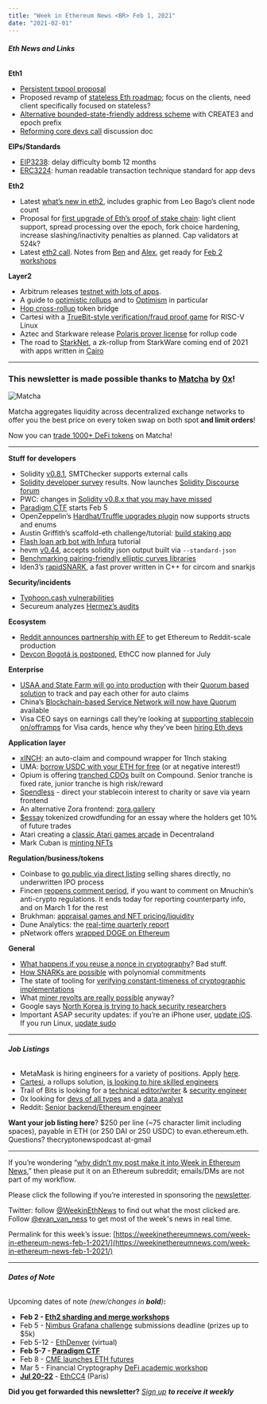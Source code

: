 ```yaml
---
title: "Week in Ethereum News <BR> Feb 1, 2021"
date: "2021-02-01"
---
```


###### **Eth News and Links**

**Eth1**

- [Persistent txpool proposal](https://gist.github.com/karalabe/821a1cd0270984a4198e904d34623b6c)
- Proposed revamp of [stateless Eth roadmap](https://ethresear.ch/t/complete-revamp-of-the-stateless-ethereum-roadmap/8592); focus on the clients, need client specifically focused on stateless?
- [Alternative bounded-state-friendly address scheme](https://ethresear.ch/t/alternative-bounded-state-friendly-address-scheme/8602) with CREATE3 and epoch prefix
- [Reforming core devs call](https://hackmd.io/@timbeiko/acd-feedback) discussion doc

**EIPs/Standards**

- [EIP3238](https://github.com/ethereum/EIPs/blob/ca510acf968eb20a3b62d9fc26479c8ea9b9b41a/EIPS/eip-3238.md): delay difficulty bomb 12 months
- [ERC3224](https://github.com/ethereum/EIPs/blob/b92a65e0473f4c1e9118c74ed069c1040721bc4e/EIPS/eip-3224.md): human readable transaction technique standard for app devs

**Eth2**

- Latest [what’s new in eth2](https://hackmd.io/@benjaminion/eth2_news/https%3A%2F%2Fhackmd.io%2F%40benjaminion%2Fwnie2_210129), includes graphic from Leo Bago’s client node count
- Proposal for [first upgrade of Eth’s proof of stake chain](https://notes.ethereum.org/@vbuterin/HF1_proposal): light client support, spread processing over the epoch, fork choice hardening, increase slashing/inactivity penalties as planned. Cap validators at 524k?
- Latest [eth2 call](https://youtu.be/_WK3k_k-4w8?t=336). Notes from [Ben](https://hackmd.io/@benjaminion/H1FdGQxlx) and [Alex](https://twitter.com/ralexstokes/status/1354806080207917065), get ready for [Feb 2 workshops](https://twitter.com/icebearhww/status/1355577160308690945)

**Layer2**

- Arbitrum releases [testnet with lots of apps](https://offchain.medium.com/arbitrum-rollout-demo-defi-ecosystem-built-on-arbitrums-layer-2-testnet-e3bee7df1fc3).
- A guide to [optimistic rollups](https://research.paradigm.xyz/rollups) and to [Optimism](https://research.paradigm.xyz/optimism) in particular
- [Hop cross-rollup](https://ethresear.ch/t/hop-send-tokens-across-rollups/8581) token bridge
- Cartesi with a [TrueBit-style verification/fraud proof game](https://medium.com/cartesi/scalable-smart-contracts-on-ethereum-built-with-mainstream-software-stacks-8ad6f8f17997) for RISC-V Linux
- Aztec and Starkware release [Polaris prover license](https://medium.com/aztec-protocol/introducing-polaris-d4eb0c9da1b4) for rollup code
- The road to [StarkNet](https://medium.com/starkware/on-the-road-to-starknet-a-permissionless-stark-powered-l2-zk-rollup-83be53640880), a zk-rollup from StarkWare coming end of 2021 with apps written in [Cairo](https://www.cairo-lang.org/playground/)

* * *

### **This newsletter is made possible thanks to [Matcha](https://matcha.xyz/?id=wien) by [0x](https://0x.org/)!**

![Matcha](https://weekinethereumnews.com/wp-content/uploads/2020/06/matcha-avatar.png)

Matcha aggregates liquidity across decentralized exchange networks to offer you the best price on every token swap on both spot **and limit orders**!

Now you can [trade 1000+ DeFi tokens](https://matcha.xyz/?id=wien) on Matcha!

* * *

**Stuff for developers**

- Solidity [v0.8.1](https://blog.soliditylang.org/2021/01/27/solidity-0.8.1-release-announcement/), SMTChecker supports external calls
- [Solidity developer survey](https://blog.soliditylang.org/2021/01/26/solidity-developer-survey-2020-results/) results. Now launches [Solidity Discourse forum](https://blog.soliditylang.org/2021/02/01/launching-the-solidity-forum/)
- PWC: changes in [Solidity v0.8.x that you may have missed](https://www.pwc.ch/en/insights/digital/change-in-080-solidity-compiler.html)
- [Paradigm CTF](https://twitter.com/paradigm_ctf/status/1353786644361523203) starts Feb 5
- OpenZeppelin’s [Hardhat/Truffle upgrades plugin](https://forum.openzeppelin.com/t/upgrades-with-peace-of-mind-structs-edition/5526) now supports structs and enums
- Austin Griffith’s scaffold-eth challenge/tutorial: [build staking app](https://github.com/austintgriffith/scaffold-eth/blob/challenge-1-decentralized-staking/README.md)
- [Flash loan arb bot with Infura](https://blog.infura.io/build-a-flash-loan-arbitrage-bot-on-infura-part-i/) tutorial
- hevm [v0.44](https://github.com/dapphub/dapptools/releases/tag/hevm%2F0.44.0), accepts solidity json output built via `--standard-json`
- [Benchmarking pairing-friendly elliptic curves libraries](https://hackmd.io/@zkteam/eccbench)
- Iden3’s [rapidSNARK](https://github.com/iden3/rapidsnark), a fast prover written in C++ for circom and snarkjs

**Security/incidents**

- [Typhoon.cash vulnerabilities](https://avner1122.medium.com/typhoon-cash-vulnerabilities-e82b0faa54b6)
- Secureum analyzes [Hermez’s audits](https://secureum.substack.com/p/making-hermez-safu-secureum-4)

**Ecosystem**

- [Reddit announces partnership with EF](https://www.reddit.com/r/ethereum/comments/l6c3kx/reddit_announces_partnership_with_the_ethereum/) to get Ethereum to Reddit-scale production
- [Devcon Bogotá is postponed](https://blog.ethereum.org/2021/01/26/the-longer-road-to-devcon/), EthCC now planned for July

**Enterprise**

- [USAA and State Farm will go into production](https://newsroom.statefarm.com/blockchain-solution-solves-state-farm-usaa-subrogation-challenge/) with their [Quorum based solution](https://weekinethereumnews.com/june-1-2019/) to track and pay each other for auto claims
- China’s [Blockchain-based Service Network will now have Quorum](https://consensys.net/blog/press-release/consensys-announces-partnership-with-chinas-blockchain-services-network/) available
- Visa CEO says on earnings call they’re looking at [supporting stablecoin on/offramps](https://www.fool.com/earnings/call-transcripts/2021/01/28/visa-v-q1-2021-earnings-call-transcript/) for Visa cards, hence why they’ve been [hiring Eth devs](https://www.coindesk.com/visa-hiring-ethereum-developer-for-new-distributed-application)

**Application layer**

- [xINCH](https://medium.com/xtoken/introducing-xinch-powerful-yield-f37c18724810): an auto-claim and compound wrapper for 1Inch staking
- UMA: [borrow USDC with your ETH for free](https://medium.com/uma-project/ulabs-notes-borrow-usdc-with-your-eth-for-free-ab687991728f) (or at negative interest!)
- Opium is offering [tranched CDOs](https://medium.com/opium-network/introducing-risk-tranching-to-defi-cdai-fixed-vs-turbo-return-50028fde8811) built on Compound. Senior tranche is fixed rate, junior tranche is high risk/reward
- [Spendless](https://spendless.io/blog/2021/01/27/spendless-explainer) - direct your stablecoin interest to charity or save via yearn frontend
- An alternative Zora frontend: [zora.gallery](https://twitter.com/_anishagnihotri/status/1355098515052109827)
- [$essay](https://j.mirror.xyz/uVGCCwwm3k341lPpxaJmHTZROESVse9Pe_rmbiuUAC0) tokenized crowdfunding for an essay where the holders get 10% of future trades
- Atari creating a [classic Atari games arcade](https://decentraland.org/blog/announcements/dcl-x-atari/) in Decentraland
- Mark Cuban is [minting NFTs](https://blogmaverick.com/2021/01/31/the-store-of-value-generation-is-kicking-your-ass-and-you-dont-even-know-it/)

**Regulation/business/tokens**

- Coinbase to [go public via direct listing](https://blog.coinbase.com/coinbase-announces-proposed-direct-listing-3a52c4298ccc) selling shares directly, no underwritten IPO process
- Fincen [reopens comment period](https://www.fincen.gov/news/news-releases/fincen-extends-reopened-comment-period-proposed-rulemaking-certain-convertible), if you want to comment on Mnuchin’s anti-crypto regulations. It ends today for reporting counterparty info, and on March 1 for the rest
- Brukhman: [appraisal games and NFT pricing/liquidity](https://blog.coinfund.io/appraisal-games-and-the-nft-liquidity-problem-904afe6bc7af)
- Dune Analytics: the [real-time quarterly report](https://duneanalytics.com/blog/revolution-not-quarterly)
- pNetwork offers [wrapped DOGE on Ethereum](https://twitter.com/pNetworkDeFi/status/1347670661796388865)

**General**

- [What happens if you reuse a nonce in cryptography](https://github.com/christianlundkvist/blog/blob/master/2021_01_25_nonce_reuse_in_encryption/nonce_reuse_in_encryption.md)? Bad stuff.
- [How SNARKs are possible](https://vitalik.ca/general/2021/01/26/snarks.html) with polynomial commitments
- The state of tooling for [verifying constant-timeness of cryptographic implementations](https://neuromancer.sk/article/26)
- What [miner revolts are really possible](https://micah-zoltu.medium.com/what-does-a-miner-revolt-look-like-a99216fe270e) anyway?
- Google says [North Korea is trying to hack security researchers](https://blog.google/threat-analysis-group/new-campaign-targeting-security-researchers/)
- Important ASAP security updates: if you’re an iPhone user, [update iOS](https://support.apple.com/en-us/HT212146). If you run Linux, [update sudo](https://nvd.nist.gov/vuln/detail/CVE-2021-3156)

* * *

###### **Job Listings**

- MetaMask is hiring engineers for a variety of positions. Apply [here](https://consensys.net/open-roles/2572388/).
- [Cartesi](https://cartesi.io/), a rollups solution, [is looking to hire skilled engineers](https://angel.co/company/cartesi/jobs)
- Trail of Bits is looking for a [technical editor/writer](https://jobs.lever.co/trailofbits/8bf936ff-b86c-462e-80b2-4d58004bc68d) & [security engineer](https://jobs.lever.co/trailofbits/4f459855-3299-462f-9e73-299a840d5baf)
- 0x looking for [devs of all types](https://0x.org/about/jobs) and a [data analyst](https://boards.greenhouse.io/0x/jobs/4220949002)
- Reddit: [Senior backend/Ethereum engineer](https://boards.greenhouse.io/reddit/jobs/2419120)

**Want your job listing here**? $250 per line (~75 character limit including spaces), payable in ETH (or 250 DAI or 250 USDC) to evan.ethereum.eth. Questions? thecryptonewspodcast at-gmail

* * *

If you’re wondering “[why didn’t my post make it into Week in Ethereum News](https://www.evanvanness.com/post/179914035841/why-didnt-my-post-make-the-newsletter),” then please put it on an Ethereum subreddit; emails/DMs are not part of my workflow.

Please click the following if you’re interested in sponsoring the [newsletter](https://www.evanvanness.com/post/625741875743227904/evan-is-live-on-balancer).

Twitter: follow [@WeekinEthNews](https://twitter.com/WeekInEthNews) to find out what the most clicked are. Follow [@evan\_van\_ness](https://twitter.com/evan_van_ness) to get most of the week's news in real time.

Permalink for this week’s issue: [https://weekinethereumnews.com/week-in-ethereum-news-feb-1-2021/](https://weekinethereumnews.com/week-in-ethereum-news-feb-1-2021/)

* * *

###### **Dates of Note**

Upcoming dates of note _(_new/changes in **bold**_)_**:**

- **Feb 2 - [Eth2 sharding and merge workshops](https://hackmd.io/@hww/workshop_feb_2021)**
- Feb 5 - [Nimbus Grafana challenge](https://our.status.im/nimbus-grafana-challenge/) submissions deadline (prizes up to $5k)
- Feb 5-12 - [EthDenver](https://www.ethdenver.com/) (virtual)
- **Feb 5-7 - [Paradigm CTF](https://twitter.com/paradigm_ctf/status/1353786644361523203)**
- Feb 8 - [CME launches ETH futures](https://www.cmegroup.com/trading/ether-futures.html)
- Mar 5 - Financial Cryptography [DeFi academic workshop](https://fc21.ifca.ai/defi/)
- **[Jul 20-22](https://twitter.com/EthCC/status/1354132445231251457)** - [EthCC4](https://ethcc.io/) (Paris)

**Did you get forwarded this newsletter?** _[Sign up](https://weekinethereum.substack.com/subscribe#about) **to receive it weekly**_

